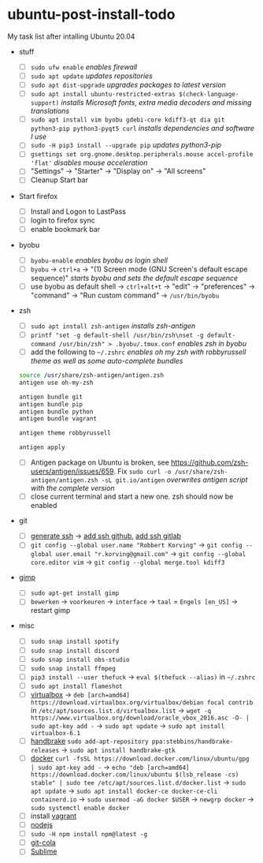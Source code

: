 # ubuntu-post-install-todo

My task list after intalling Ubuntu 20.04

-   stuff

    -   [ ] `sudo ufw enable` _enables firewall_
    -   [ ] `sudo apt update` _updates repositories_
    -   [ ] `sudo apt dist-upgrade` _upgrades packages to latest version_
    -   [ ] `sudo apt install ubuntu-restricted-extras $(check-language-support)` _installs Microsoft fonts, extra media decoders and missing translations_
    -   [ ] `sudo apt install vim byobu gdebi-core kdiff3-qt dia git python3-pip python3-pyqt5 curl` _installs dependencies and software I use_
    -   [ ] `sudo -H pip3 install --upgrade pip` _updates python3-pip_
    -   [ ] `gsettings set org.gnome.desktop.peripherals.mouse accel-profile 'flat'` _disables mouse acceleration_
    -   [ ] "Settings" -> "Starter" -> "Display on" -> "All screens"
    -   [ ] Cleanup Start bar

-   Start firefox

    -   [ ] Install and Logon to LastPass
    -   [ ] login to firefox sync
    -   [ ] enable bookmark bar

-   byobu

    -   [ ] `byobu-enable` _enables byobu as login shell_
    -   [ ] `byobu` -> `ctrl+a` -> "(1) Screen mode (GNU Screen's default escape sequence)" _starts byobu and sets the default escape sequence_
    -   [ ] use byobu as default shell -> `ctrl+alt+t` -> "edit" -> "preferences" -> "command" -> "Run custom command" -> `/usr/bin/byobu`

-   zsh

    -   [ ] `sudo apt install zsh-antigen` _installs zsh-antigen_
    -   [ ] `printf "set -g default-shell /usr/bin/zsh\nset -g default-command /usr/bin/zsh" > .byobu/.tmux.conf` _enables zsh in byobu_
    -   [ ] add the following to `~/.zshrc` _enables oh my zsh with robbyrussell theme as well as some auto-complete bundles_

    ```bash
    source /usr/share/zsh-antigen/antigen.zsh
    antigen use oh-my-zsh

    antigen bundle git
    antigen bundle pip
    antigen bundle python
    antigen bundle vagrant

    antigen theme robbyrussell

    antigen apply
    ```

    -   [ ] Antigen package on Ubuntu is broken, see https://github.com/zsh-users/antigen/issues/659. Fix `sudo curl -o /usr/share/zsh-antigen/antigen.zsh -sL git.io/antigen` _overwrites antigen script with the complete version_
    -   [ ] close current terminal and start a new one. zsh should now be enabled

-   git

    -   [ ] [generate ssh](https://gist.github.com/robkorv/592b46e8ff9742d74ca4a3f894857dee) -> [add ssh github](https://github.com/settings/ssh), [add ssh gitlab](https://gitlab.com/profile/keys)
    -   [ ] `git config --global user.name "Robbert Korving"` -> `git config --global user.email "r.korving@gmail.com"` -> `git config --global core.editor vim` -> `git config --global merge.tool kdiff3`

-   [gimp](http://www.gimp.org/)

    -   [ ] `sudo apt-get install gimp`
    -   [ ] `bewerken` -> `voorkeuren` -> `interface` -> `taal` = `Engels [en_US]` -> restart gimp

-   misc
    -   [ ] `sudo snap install spotify`
    -   [ ] `sudo snap install discord`
    -   [ ] `sudo snap install obs-studio`
    -   [ ] `sudo snap install ffmpeg`
    -   [ ] `pip3 install --user thefuck` -> `eval $(thefuck --alias)` in `~/.zshrc`
    -   [ ] `sudo apt install flameshot`
    -   [ ] [virtualbox](https://www.virtualbox.org/wiki/Linux_Downloads#Debian-basedLinuxdistributions) -> `deb [arch=amd64] https://download.virtualbox.org/virtualbox/debian focal contrib` in `/etc/apt/sources.list.d/virtualbox.list` -> `wget -q https://www.virtualbox.org/download/oracle_vbox_2016.asc -O- | sudo apt-key add -` -> `sudo apt update` -> `sudo apt install virtualbox-6.1`
    -   [ ] [handbrake](https://handbrake.fr/) `sudo add-apt-repository ppa:stebbins/handbrake-releases` -> `sudo apt install handbrake-gtk`
    -   [ ] [docker](https://docs.docker.com/engine/install/ubuntu/#install-using-the-repository) `curl -fsSL https://download.docker.com/linux/ubuntu/gpg | sudo apt-key add -` -> `echo "deb [arch=amd64] https://download.docker.com/linux/ubuntu $(lsb_release -cs) stable" | sudo tee /etc/apt/sources.list.d/docker.list` -> `sudo apt update` -> `sudo apt install docker-ce docker-ce-cli containerd.io` -> `sudo usermod -aG docker $USER` -> `newgrp docker` -> `sudo systemctl enable docker`
    -   [ ] install [vagrant](https://www.vagrantup.com/downloads.html)
    -   [ ] [nodejs](https://github.com/nodesource/distributions/blob/master/README.md#debinstall)
    -   [ ] `sudo -H npm install npm@latest -g`
    -   [ ] [git-cola](https://github.com/git-cola/git-cola#run-from-source)
    -   [ ] [Sublime](https://www.sublimetext.com)
